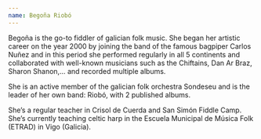 ```yaml
---
name: Begoña Riobó
---
```


Begoña is the go-to fiddler of galician folk music. She began her artistic career on the year 2000 by joining the band of the famous bagpiper Carlos Nuñez and in this period she performed regularly in all 5 continents and collaborated with well-known musicians such as the Chiftains, Dan Ar Braz, Sharon Shanon,… and recorded multiple albums.

She is an active member of the galician folk orchestra Sondeseu and is the leader of her own band: Riobó, with 2 published albums.

She’s a regular teacher in Crisol de Cuerda and San Simón Fiddle Camp. She’s currently teaching celtic harp in the Escuela Municipal de Música Folk (ETRAD) in Vigo (Galicia).
